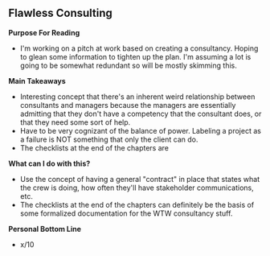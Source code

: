 ## Flawless Consulting

**Purpose For Reading**
- I'm working on a pitch at work based on creating a consultancy. Hoping to glean some information to tighten up the plan. I'm assuming a lot is going to be somewhat redundant so will be mostly skimming this.
 
**Main Takeaways**
- Interesting concept that there's an inherent weird relationship between consultants and managers because the managers are essentially admitting that they don't have a competency that the consultant does, or that they need some sort of help.
- Have to be very cognizant of the balance of power. Labeling a project as a failure is NOT something that only the client can do.
- The checklists at the end of the chapters are

**What can I do with this?**
- Use the concept of having a general "contract" in place that states what the crew is doing, how often they'll have stakeholder communications, etc.
- The checklists at the end of the chapters can definitely be the basis of some formalized documentation for the WTW consultancy stuff.

**Personal Bottom Line**
- x/10
<!--stackedit_data:
eyJoaXN0b3J5IjpbMTc1MjMyOTk2MywxMTczOTI0MjE0XX0=
-->